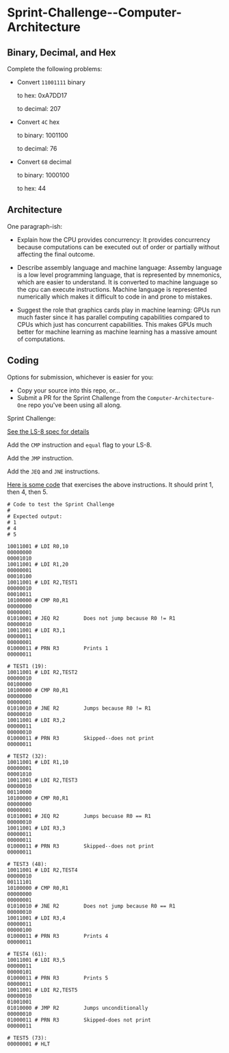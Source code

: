 # Sprint-Challenge--Computer-Architecture

## Binary, Decimal, and Hex

Complete the following problems:

* Convert `11001111` binary

    to hex: 0xA7DD17

    to decimal: 207


* Convert `4C` hex

    to binary: 1001100

    to decimal: 76


* Convert `68` decimal

    to binary: 1000100

    to hex: 44


## Architecture

One paragraph-ish:

* Explain how the CPU provides concurrency:
It provides concurrency because computations can be executed out of order or partially without affecting the final outcome.  

* Describe assembly language and machine language:
Assemby language is a low level programming language, that is represented by mnemonics, which are easier to understand. It is converted to machine language so the cpu can execute instructions. Machine language is represented numerically which makes it difficult to code in and prone to mistakes. 

* Suggest the role that graphics cards play in machine learning:
GPUs run much faster since it has parallel computing capabilities compared to CPUs which just has concurrent capabilities. This makes GPUs much better for machine learning as machine learning has a massive amount of computations. 

## Coding

Options for submission, whichever is easier for you:

* Copy your source into this repo, or...
* Submit a PR for the Sprint Challenge from the `Computer-Architecture-One` repo
  you've been using all along.

Sprint Challenge:

[See the LS-8 spec for details](https://github.com/LambdaSchool/Computer-Architecture-One/blob/master/LS8-SPEC.md)

Add the `CMP` instruction and `equal` flag to your LS-8.

Add the `JMP` instruction.

Add the `JEQ` and `JNE` instructions.


[Here is some code](sctest.ls8) that exercises the above instructions. It should
print 1, then 4, then 5.

```
# Code to test the Sprint Challenge
#
# Expected output:
# 1
# 4
# 5

10011001 # LDI R0,10
00000000
00001010
10011001 # LDI R1,20
00000001
00010100
10011001 # LDI R2,TEST1
00000010
00010011
10100000 # CMP R0,R1
00000000
00000001
01010001 # JEQ R2        Does not jump because R0 != R1
00000010
10011001 # LDI R3,1
00000011
00000001
01000011 # PRN R3        Prints 1
00000011

# TEST1 (19):
10011001 # LDI R2,TEST2
00000010
00100000
10100000 # CMP R0,R1
00000000
00000001
01010010 # JNE R2        Jumps because R0 != R1
00000010
10011001 # LDI R3,2
00000011
00000010
01000011 # PRN R3        Skipped--does not print
00000011

# TEST2 (32):
10011001 # LDI R1,10
00000001
00001010
10011001 # LDI R2,TEST3
00000010
00110000
10100000 # CMP R0,R1
00000000
00000001
01010001 # JEQ R2        Jumps becuase R0 == R1
00000010
10011001 # LDI R3,3
00000011
00000011
01000011 # PRN R3        Skipped--does not print
00000011

# TEST3 (48):
10011001 # LDI R2,TEST4
00000010
00111101
10100000 # CMP R0,R1
00000000
00000001
01010010 # JNE R2        Does not jump because R0 == R1
00000010
10011001 # LDI R3,4
00000011
00000100
01000011 # PRN R3        Prints 4
00000011

# TEST4 (61):
10011001 # LDI R3,5
00000011
00000101
01000011 # PRN R3        Prints 5
00000011
10011001 # LDI R2,TEST5
00000010
01001001
01010000 # JMP R2        Jumps unconditionally
00000010
01000011 # PRN R3        Skipped-does not print
00000011

# TEST5 (73):
00000001 # HLT
```

